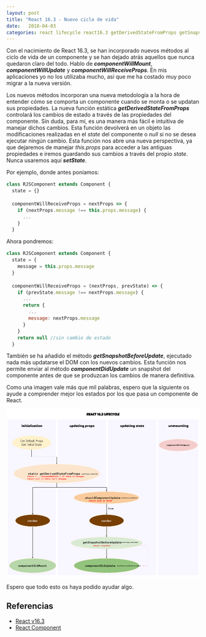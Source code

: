```yaml
---
layout: post
title: "React 16.3 - Nuevo ciclo de vida"
date:   2018-04-03
categories: react lifecycle react16.3 getDerivedStateFromProps getSnapshotBeforeUpdate
---
```


Con el nacimiento de React 16.3, se han incorporado nuevos métodos al ciclo de vida de un componente y se han dejado atrás aquellos que nunca quedaron claro del todo. Hablo de ***componentWillMount***, ***componentWillUpdate*** y ***componentWillReceiveProps***. En mis aplicaciones yo no los utilizaba mucho, así que me ha costado muy poco migrar a la nueva versión.

Los nuevos métodos incorporan una nueva metodología a la hora de entender cómo se comporta un componente cuando se monta o se updatan sus propiedades. La nueva función estática ***getDerivedStateFromProps*** controlará los cambios de estado a través de las propiedades del componente. Sin duda, para mí, es una manera más fácil e intuitiva de manejar dichos cambios. Esta función devolverá en un objeto las modificaciones realizadas en el *state* del componente o *null* si no se desea ejecutar ningún cambio. Esta función nos abre una nueva perspectiva, ya que dejaremos de manejar *this.props* para acceder a las antiguas propiedades e iremos guardando sus cambios a través del propio *state*. Nunca usaremos aquí ***setState***.

Por ejemplo, donde antes poníamos:

  ```javascript
  class RJSComponent extends Component {
    state = {}

    componentWillReceiveProps = nextProps => {
      if (nextProps.message !== this.props.message) {
        ...
      }
    }
  ```

Ahora pondremos:

  ```javascript
  class RJSComponent extends Component {
    state = {
      message = this.props.message
    }

    componentWillReceiveProps = (nextProps, prevState) => {
      if (prevState.message !== nextProps.message) {
        ...
        return {
          ...
          message: nextProps.message
        }
      }
      return null //sin cambio de estado
    }
  ```

También se ha añadido el método ***getSnapshotBeforeUpdate***, ejecutado nada más updatarse el DOM con los nuevos cambios. Esta función nos permite enviar al método ***componentDidUpdate*** un snapshot del componente antes de que se produzcan los cambios de manera definitiva.

Como una imagen vale más que mil palabras, espero que la siguiente os ayude a comprender mejor los estados por los que pasa un componente de React.

![React 16.3 Lifecycle](../images/react-16.3-lifecycle.png)

Espero que todo esto os haya podido ayudar algo.

## Referencias

* [React v16.3](https://reactjs.org/blog/2018/03/29/react-v-16-3.html)
* [React Component](https://reactjs.org/docs/react-component.html)